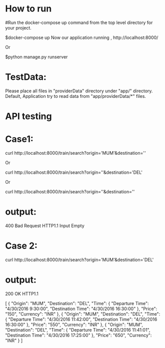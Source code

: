 How to run
==========

#Run the docker-compose up command from the top level directory for your project.

$docker-compose up
Now our application running , http://localhost:8000/

Or

$python manage.py runserver

TestData:
=======
Please place all files in "providerData" directory under "app/" directory.
Default, Application try to read data from "app/providerData/*" files.

API testing
===========

Case1:
=====

curl http://localhost:8000/train/search?origin='MUM'&destination=''

Or

curl http://localhost:8000/train/search?origin=''&destination='DEL'

Or

curl http://localhost:8000/train/search?origin=''&destination=''


output:
======
400 Bad Request HTTP1.1
Input Empty


Case 2:
=======
curl http://localhost:8000/train/search?origin='MUM'&destination='DEL'

output:
======
200 OK HTTP1.1

[
  {
    "Origin": "MUM",
    "Destination": "DEL",
    "Time": {
      "Departure Time": "4/30/2016 9:30:00",
      "Destination Time": "4/30/2016 16:30:00"
    },
    "Price": "150",
    "Currency": "INR"
  },
  {
    "Origin": "MUM",
    "Destination": "DEL",
    "Time": {
      "Departure Time": "4/30/2016 11:42:00",
      "Destination Time": "4/30/2016 16:30:00"
    },
    "Price": "550",
    "Currency": "INR"
  },
  {
    "Origin": "MUM",
    "Destination": "DEL",
    "Time": {
      "Departure Time": "4/30/2016 11:41:01",
      "Destination Time": "4/30/2016 17:25:00"
    },
    "Price": "650",
    "Currency": "INR"
  }
]



